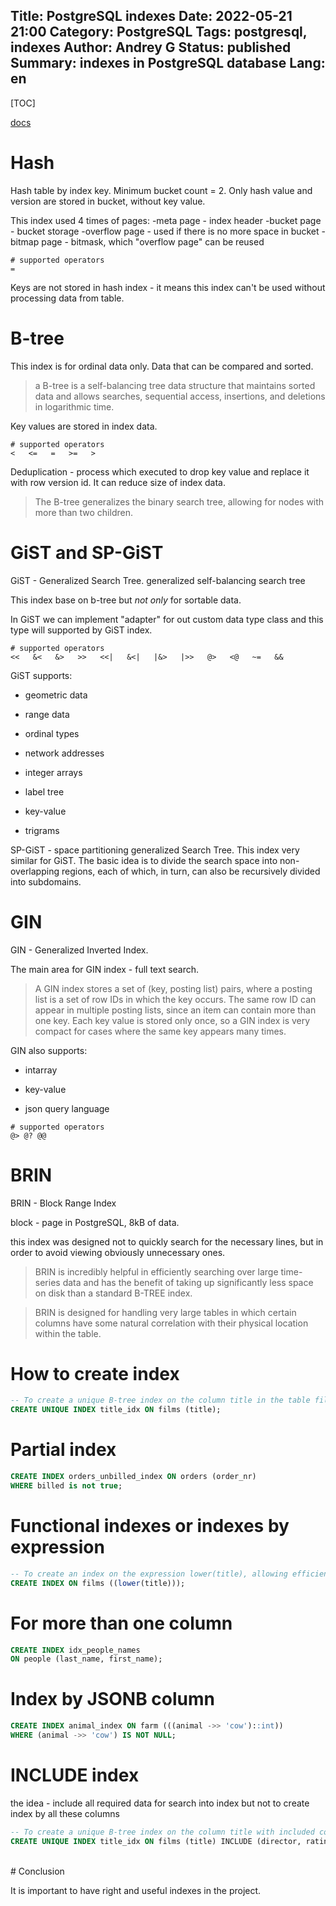 Title: PostgreSQL indexes
Date: 2022-05-21 21:00
Category: PostgreSQL
Tags: postgresql, indexes
Author: Andrey G
Status: published
Summary: indexes in PostgreSQL database
Lang: en
---

[TOC]

[docs](https://www.postgresql.org/docs/current/indexes-types.html)

# Hash

Hash table by index key. Minimum bucket count = 2.
Only hash value and version are stored in bucket, without key value.

This index used 4 times of pages:
-meta page - index header
-bucket page - bucket storage
-overflow page - used if there is no more space in bucket
-bitmap page - bitmask, which "overflow page" can be reused

```
# supported operators
=
```

Keys are not stored in hash index - it means this index can't be used without processing data from table.

# B-tree

This index is for ordinal data only. Data that can be compared and sorted.

> a B-tree is a self-balancing tree data structure that maintains sorted data and allows searches,
> sequential access, insertions, and deletions in logarithmic time.

Key values are stored in index data.

```
# supported operators
<   <=   =   >=   >
```

Deduplication - process which executed to drop key value and replace it with row version id.
It can reduce size of index data.

> The B-tree generalizes the binary search tree, allowing for nodes with more than two children.

# GiST and SP-GiST

GiST - Generalized Search Tree. generalized self-balancing search tree

This index base on b-tree but _not only_ for sortable data.

In GiST we can implement "adapter" for out custom data type class and this type will supported by GiST index.

```
# supported operators
<<   &<   &>   >>   <<|   &<|   |&>   |>>   @>   <@   ~=   &&
```

GiST supports:
- geometric data

- range data

- ordinal types

- network addresses

- integer arrays

- label tree

- key-value

- trigrams

SP-GiST - space partitioning generalized Search Tree. This index very similar for GiST.
The basic idea is to divide the search space into non-overlapping regions, each of which, in turn, can also be
recursively divided into subdomains.

# GIN

GIN - Generalized Inverted Index.

The main area for GIN index - full text search.

> A GIN index stores a set of (key, posting list) pairs, where a posting list is a set of row
> IDs in which the key occurs. The same row ID can appear in multiple posting lists,
> since an item can contain more than one key. Each key value is stored only once,
> so a GIN index is very compact for cases where the same key appears many times.

GIN also supports:

- intarray

- key-value

- json query language

```
# supported operators
@> @? @@
```

# BRIN

BRIN - Block Range Index

block - page in PostgreSQL, 8kB of data.

this index was designed not to quickly search for the necessary lines,
but in order to avoid viewing obviously unnecessary ones.

> BRIN is incredibly helpful in efficiently searching over large time-series data and has the
> benefit of taking up significantly less space on disk than a standard B-TREE index.

> BRIN is designed for handling very large tables in which certain columns have some natural
> correlation with their physical location within the table.


# How to create index
```sql
-- To create a unique B-tree index on the column title in the table films
CREATE UNIQUE INDEX title_idx ON films (title);
```

# Partial index
```sql
CREATE INDEX orders_unbilled_index ON orders (order_nr)
WHERE billed is not true;
```

# Functional indexes or indexes by expression
```sql
-- To create an index on the expression lower(title), allowing efficient case-insensitive searches:
CREATE INDEX ON films ((lower(title)));
```

# For more than one column
```sql
CREATE INDEX idx_people_names
ON people (last_name, first_name);
```

# Index by JSONB column
```sql
CREATE INDEX animal_index ON farm (((animal ->> 'cow')::int))
WHERE (animal ->> 'cow') IS NOT NULL;
```

# INCLUDE index
the idea - include all required data for search into index but not to create index by all these columns
```sql
-- To create a unique B-tree index on the column title with included columns director and rating in the table films:
CREATE UNIQUE INDEX title_idx ON films (title) INCLUDE (director, rating);
```


<br />
# Conclusion

It is important to have right and useful indexes in the project.
